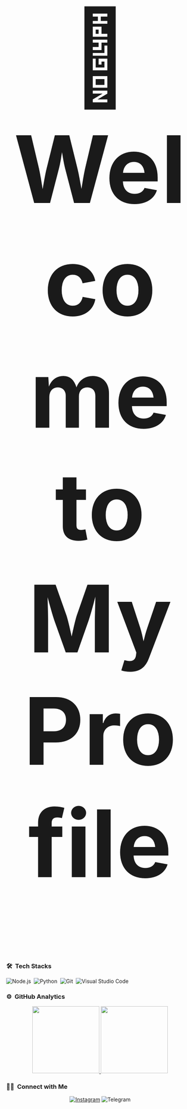 
<h1 align="center" style="font-size:250px">👋 Welcome to My Profile</h1>



### 🛠 &nbsp;Tech Stacks

![Node.js](https://img.shields.io/badge/-Node.js-151515?style=flat&logo=node.js)&nbsp;
![Python](https://img.shields.io/badge/-Python-151515?style=flat&logo=python)&nbsp;
![Git](https://img.shields.io/badge/-Git-151515?style=flat&logo=git)&nbsp;
![Visual Studio Code](https://img.shields.io/badge/-Visual%20Studio%20Code-151515?style=flat&logo=visual-studio-code&logoColor=007ACC)

### ⚙️ &nbsp;GitHub Analytics

<p align="center" class="d-flex justify-content-center align-items-center">
  <a href="https://github.com/ThadzBotz">
  <img height="180em" src="https://github-readme-stats-eight-theta.vercel.app/api?username=rplvrtha&show_icons=true&theme=dark&include_all_commits=true&count_private=true"/>
  <img height="180em" src="https://github-readme-stats-eight-theta.vercel.app/api/top-langs/?username=rplvrtha&layout=compact&langs_count=10&theme=dark"/>
  </a>
</p>

### 🤝🏻 &nbsp;Connect with Me

<p align="center">
<a href="https://www.instagram.com/rplvrth_">
<img alt="Instagram" title="follow me <3" src="https://img.shields.io/badge/-rplvrth_-E4405F?style=flat&logo=Instagram&logoColor=white"/></a>
<img alt="Telegram" src="https://img.shields.io/badge/-Lvrtha-0891FF?style=flat&logo=Telegram&logoColor=white"/></a>
